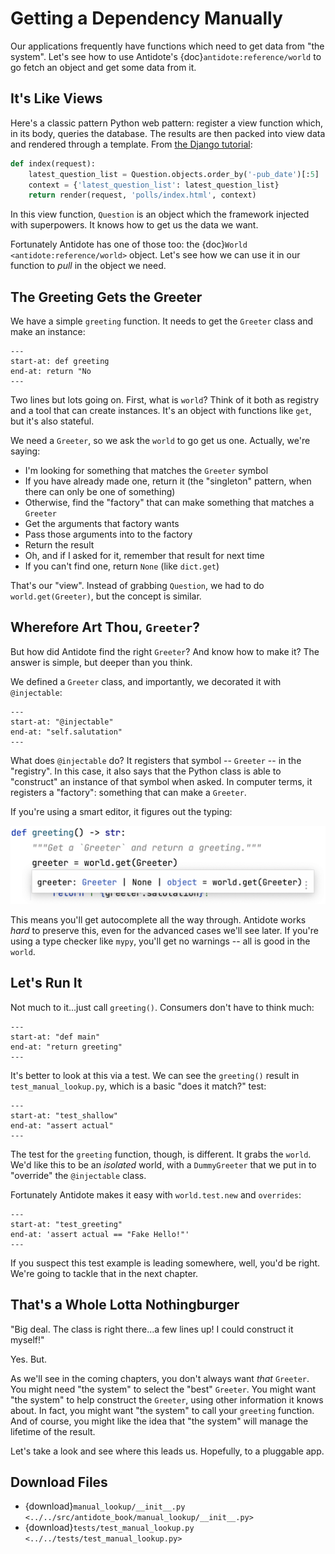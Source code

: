 # Getting a Dependency Manually

Our applications frequently have functions which need to get data from "the system".
Let's see how to use Antidote's {doc}`antidote:reference/world` to go fetch an object and get some data from it.

## It's Like Views

Here's a classic pattern Python web pattern: register a view function which, in its body, queries the database.
The results are then packed into view data and rendered through a template.
From [the Django tutorial](https://docs.djangoproject.com/en/4.0/intro/tutorial03/#a-shortcut-render):

```python
def index(request):
    latest_question_list = Question.objects.order_by('-pub_date')[:5]
    context = {'latest_question_list': latest_question_list}
    return render(request, 'polls/index.html', context)
```

In this view function, `Question` is an object which the framework injected with superpowers.
It knows how to get us the data we want.

Fortunately Antidote has one of those too: the {doc}`World <antidote:reference/world>` object.
Let's see how we can use it in our function to _pull_ in the object we need.

## The Greeting Gets the Greeter

We have a simple `greeting` function.
It needs to get the `Greeter` class and make an instance:

```{literalinclude} ../../src/antidote_book/manual_lookup/__init__.py
---
start-at: def greeting
end-at: return "No
---
```

Two lines but lots going on.
First, what is `world`?
Think of it both as registry and a tool that can create instances.
It's an object with functions like `get`, but it's also stateful.

We need a `Greeter`, so we ask the `world` to go get us one.
Actually, we're saying:

- I'm looking for something that matches the `Greeter` symbol
- If you have already made one, return it (the "singleton" pattern, when there can only be one of something)
- Otherwise, find the "factory" that can make something that matches a `Greeter`
- Get the arguments that factory wants
- Pass those arguments into to the factory
- Return the result
- Oh, and if I asked for it, remember that result for next time
- If you can't find one, return `None` (like `dict.get`)

That's our "view".
Instead of grabbing `Question`, we had to do `world.get(Greeter)`, but the concept is similar.

## Wherefore Art Thou, `Greeter`?

But how did Antidote find the right `Greeter`?
And know how to make it?
The answer is simple, but deeper than you think.

We defined a `Greeter` class, and importantly, we decorated it with `@injectable`:

```{literalinclude} ../../src/antidote_book/manual_lookup/__init__.py
---
start-at: "@injectable"
end-at: "self.salutation"
---
```

What does `@injectable` do?
It registers that symbol -- `Greeter` -- in the "registry".
In this case, it also says that the Python class is able to "construct" an instance of that symbol when asked.
In computer terms, it registers a "factory": something that can make a `Greeter`.

If you're using a smart editor, it figures out the typing:

![Type Checking](./type_info.png)

This means you'll get autocomplete all the way through.
Antidote works _hard_ to preserve this, even for the advanced cases we'll see later.
If you're using a type checker like `mypy`, you'll get no warnings -- all is good in the `world`.

## Let's Run It

Not much to it...just call `greeting()`.
Consumers don't have to think much:

```{literalinclude} ../../src/antidote_book/manual_lookup/__init__.py
---
start-at: "def main"
end-at: "return greeting"
---
```

It's better to look at this via a test.
We can see the `greeting()` result in `test_manual_lookup.py`, which is a basic "does it match?" test:

```{literalinclude} ../../tests/test_manual_lookup.py
---
start-at: "test_shallow"
end-at: "assert actual"
---
```

The test for the `greeting` function, though, is different.
It grabs the `world`.
We'd like this to be an _isolated_ world, with a `DummyGreeter` that we put in to "override" the `@injectable` class.

Fortunately Antidote makes it easy with `world.test.new` and `overrides`:

```{literalinclude} ../../tests/test_manual_lookup.py
---
start-at: "test_greeting"
end-at: 'assert actual == "Fake Hello!"'
---
```

If you suspect this test example is leading somewhere, well, you'd be right.
We're going to tackle that in the next chapter.

## That's a Whole Lotta Nothingburger

"Big deal. The class is right there...a few lines up! I could construct it myself!"

Yes. But.

As we'll see in the coming chapters, you don't always want _that_ `Greeter`.
You might need "the system" to select the "best" `Greeter`.
You might want "the system" to help construct the `Greeter`, using other information it knows about.
In fact, you might want "the system" to call your `greeting` function.
And of course, you might like the idea that "the system" will manage the lifetime of the result.

Let's take a look and see where this leads us.
Hopefully, to a pluggable app.

## Download Files

- {download}`manual_lookup/__init__.py <../../src/antidote_book/manual_lookup/__init__.py>`
- {download}`tests/test_manual_lookup.py <../../tests/test_manual_lookup.py>`
